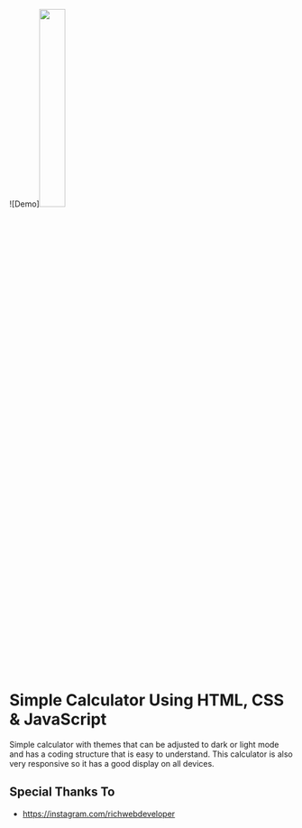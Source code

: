 ![Demo]<img src="https://user-images.githubusercontent.com/56527536/133186888-5fc0a7e3-7240-446e-95c5-6310401ff262.gif" width=30% height=30%>

# Simple Calculator Using HTML, CSS & JavaScript

Simple calculator with themes that can be adjusted to dark or light mode and has a coding structure that is easy to understand. This calculator is also very responsive so it has a good display on all devices.

## Special Thanks To

* <https://instagram.com/richwebdeveloper>
